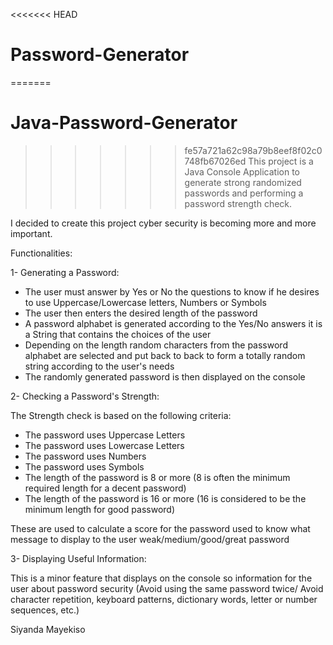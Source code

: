 <<<<<<< HEAD
# Password-Generator
=======
# Java-Password-Generator
>>>>>>> fe57a721a62c98a79b8eef8f02c0748fb67026ed
This project is a Java Console Application to generate strong randomized passwords and performing a password strength check.

I decided to create this project cyber security is becoming more and more important. 

Functionalities:

1- Generating a Password:
* The user must answer by Yes or No the questions to know if he desires to use Uppercase/Lowercase letters, Numbers or Symbols 
* The user then enters the desired length of the password
* A password alphabet is generated according to the Yes/No answers it is a String that contains the choices of the user
* Depending on the length random characters from the password alphabet are selected and put back to back to form a totally random string according to the user's needs
* The randomly generated password is then displayed on the console

2- Checking a Password's Strength:

The Strength check is based on the following criteria:
* The password uses Uppercase Letters
* The password uses Lowercase Letters
* The password uses Numbers
* The password uses Symbols
* The length of the password is 8 or more (8 is often the minimum required length for a decent password)
* The length of the password is 16 or more (16 is considered to be the minimum length for good password)

These are used to calculate a score for the password used to know what message to display to the user weak/medium/good/great password

3- Displaying Useful Information:

This is a minor feature that displays on the console so information for the user about password security (Avoid using the same password twice/ Avoid character repetition, keyboard patterns, dictionary words, letter or number sequences, etc.)

Siyanda Mayekiso
